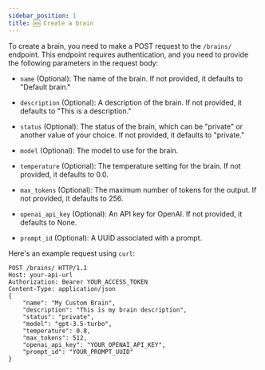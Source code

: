 ```yaml
---
sidebar_position: 1
title: 🆕 Create a brain
---
```


To create a brain, you need to make a POST request to the `/brains/` endpoint. This endpoint requires authentication, and you need to provide the following parameters in the request body:

- `name` (Optional): The name of the brain. If not provided, it defaults to "Default brain."

- `description` (Optional): A description of the brain. If not provided, it defaults to "This is a description."

- `status` (Optional): The status of the brain, which can be "private" or another value of your choice. If not provided, it defaults to "private."

- `model` (Optional): The model to use for the brain.

- `temperature` (Optional): The temperature setting for the brain. If not provided, it defaults to 0.0.

- `max_tokens` (Optional): The maximum number of tokens for the output. If not provided, it defaults to 256.

- `openai_api_key` (Optional): An API key for OpenAI. If not provided, it defaults to None.

- `prompt_id` (Optional): A UUID associated with a prompt.

Here's an example request using `curl`:

```http
POST /brains/ HTTP/1.1
Host: your-api-url
Authorization: Bearer YOUR_ACCESS_TOKEN
Content-Type: application/json
{
    "name": "My Custom Brain",
    "description": "This is my brain description",
    "status": "private",
    "model": "gpt-3.5-turbo",
    "temperature": 0.8,
    "max_tokens": 512,
    "openai_api_key": "YOUR_OPENAI_API_KEY",
    "prompt_id": "YOUR_PROMPT_UUID"
}
```
